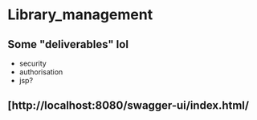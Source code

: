 # Library_management

## Some "deliverables" lol

- security
- authorisation
- jsp?

## [http://localhost:8080/swagger-ui/index.html/
